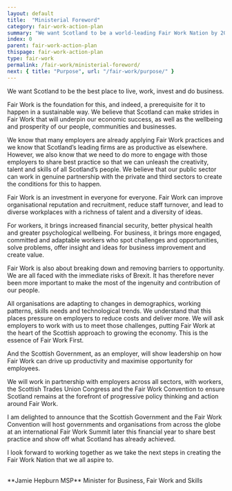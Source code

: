 ```yaml
---
layout: default
title:  "Ministerial Foreword"
category: fair-work-action-plan
summary: "We want Scotland to be a world-leading Fair Work Nation by 2025"
index: 0
parent: fair-work-action-plan
thispage: fair-work-action-plan
type: fair-work
permalink: /fair-work/ministerial-foreword/
next: { title: "Purpose", url: "/fair-work/purpose/" }
---
```


We want Scotland to be the best place to live, work, invest and do business.  

Fair Work is the foundation for this, and indeed, a prerequisite for it to happen in a sustainable way.  We believe that Scotland can make strides in Fair Work that will underpin our economic success, as well as the wellbeing and prosperity of our people, communities and businesses.  

We know that many employers are already applying Fair Work practices and we know that Scotland’s leading firms are as productive as elsewhere.  However, we also know that we need to do more to engage with those employers to share best practice so that we can unleash the creativity, talent and skills of all Scotland’s people.  We believe that our public sector can work in genuine partnership with the private and third sectors to create the conditions for this to happen.

Fair Work is an investment in everyone for everyone.  Fair Work can improve organisational reputation and recruitment, reduce staff turnover, and lead to diverse workplaces with a richness of talent and a diversity of ideas.  

For workers, it brings increased financial security, better physical health and greater psychological wellbeing. For business, it brings more engaged, committed and adaptable workers who spot challenges and opportunities, solve problems, offer insight and ideas for business improvement and create value.  

Fair Work is also about breaking down and removing barriers to opportunity.  We are all faced with the immediate risks of Brexit.  It has therefore never been more important to make the most of the ingenuity and contribution of our people.  

All organisations are adapting to changes in demographics, working patterns, skills needs and technological trends. We understand that this places pressure on employers to reduce costs and deliver more.  We will ask employers to work with us to meet those challenges, putting Fair Work at the heart of the Scottish approach to growing the economy.  This is the essence of Fair Work First.  

And the Scottish Government, as an employer, will show leadership on how Fair Work can drive up productivity and maximise opportunity for employees.  

We will work in partnership with employers across all sectors, with workers, the Scottish Trades Union Congress and the Fair Work Convention to ensure Scotland remains at the forefront of progressive policy thinking and action around Fair Work.

I am delighted to announce that the Scottish Government and the Fair Work Convention will host governments and organisations from across the globe at an international Fair Work Summit later this financial year to share best practice and show off what Scotland has already achieved.

I look forward to working together as we take the next steps in creating the Fair Work Nation that we all aspire to.  

<br>
**Jamie Hepburn MSP**  
Minister for Business, Fair Work and Skills
